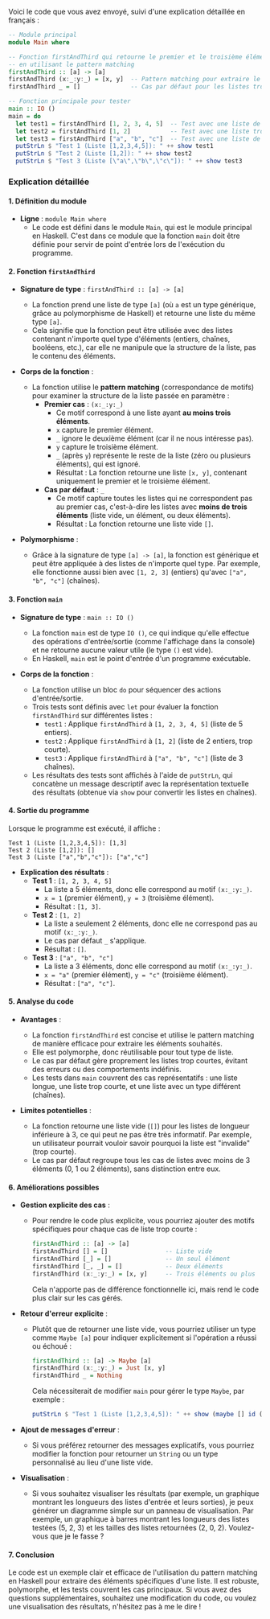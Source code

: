 Voici le code que vous avez envoyé, suivi d'une explication détaillée en français :

```haskell
-- Module principal
module Main where

-- Fonction firstAndThird qui retourne le premier et le troisième élément d'une liste
-- en utilisant le pattern matching
firstAndThird :: [a] -> [a]
firstAndThird (x:_:y:_) = [x, y]  -- Pattern matching pour extraire le 1er et 3e élément
firstAndThird _ = []              -- Cas par défaut pour les listes trop courtes

-- Fonction principale pour tester
main :: IO ()
main = do
  let test1 = firstAndThird [1, 2, 3, 4, 5]  -- Test avec une liste de 5 éléments
  let test2 = firstAndThird [1, 2]           -- Test avec une liste trop courte
  let test3 = firstAndThird ["a", "b", "c"]  -- Test avec une liste de chaînes
  putStrLn $ "Test 1 (Liste [1,2,3,4,5]): " ++ show test1
  putStrLn $ "Test 2 (Liste [1,2]): " ++ show test2
  putStrLn $ "Test 3 (Liste [\"a\",\"b\",\"c\"]): " ++ show test3
```

### Explication détaillée

#### 1. **Définition du module**
- **Ligne** : `module Main where`
  - Le code est défini dans le module `Main`, qui est le module principal en Haskell. C'est dans ce module que la fonction `main` doit être définie pour servir de point d'entrée lors de l'exécution du programme.

#### 2. **Fonction `firstAndThird`**
- **Signature de type** : `firstAndThird :: [a] -> [a]`
  - La fonction prend une liste de type `[a]` (où `a` est un type générique, grâce au polymorphisme de Haskell) et retourne une liste du même type `[a]`.
  - Cela signifie que la fonction peut être utilisée avec des listes contenant n'importe quel type d'éléments (entiers, chaînes, booléens, etc.), car elle ne manipule que la structure de la liste, pas le contenu des éléments.

- **Corps de la fonction** :
  - La fonction utilise le **pattern matching** (correspondance de motifs) pour examiner la structure de la liste passée en paramètre :
    - **Premier cas** : `(x:_:y:_)`
      - Ce motif correspond à une liste ayant **au moins trois éléments**.
      - `x` capture le premier élément.
      - `_` ignore le deuxième élément (car il ne nous intéresse pas).
      - `y` capture le troisième élément.
      - `_` (après `y`) représente le reste de la liste (zéro ou plusieurs éléments), qui est ignoré.
      - Résultat : La fonction retourne une liste `[x, y]`, contenant uniquement le premier et le troisième élément.
    - **Cas par défaut** : `_`
      - Ce motif capture toutes les listes qui ne correspondent pas au premier cas, c'est-à-dire les listes avec **moins de trois éléments** (liste vide, un élément, ou deux éléments).
      - Résultat : La fonction retourne une liste vide `[]`.

- **Polymorphisme** :
  - Grâce à la signature de type `[a] -> [a]`, la fonction est générique et peut être appliquée à des listes de n'importe quel type. Par exemple, elle fonctionne aussi bien avec `[1, 2, 3]` (entiers) qu'avec `["a", "b", "c"]` (chaînes).

#### 3. **Fonction `main`**
- **Signature de type** : `main :: IO ()`
  - La fonction `main` est de type `IO ()`, ce qui indique qu'elle effectue des opérations d'entrée/sortie (comme l'affichage dans la console) et ne retourne aucune valeur utile (le type `()` est vide).
  - En Haskell, `main` est le point d'entrée d'un programme exécutable.

- **Corps de la fonction** :
  - La fonction utilise un bloc `do` pour séquencer des actions d'entrée/sortie.
  - Trois tests sont définis avec `let` pour évaluer la fonction `firstAndThird` sur différentes listes :
    - `test1` : Applique `firstAndThird` à `[1, 2, 3, 4, 5]` (liste de 5 entiers).
    - `test2` : Applique `firstAndThird` à `[1, 2]` (liste de 2 entiers, trop courte).
    - `test3` : Applique `firstAndThird` à `["a", "b", "c"]` (liste de 3 chaînes).
  - Les résultats des tests sont affichés à l'aide de `putStrLn`, qui concatène un message descriptif avec la représentation textuelle des résultats (obtenue via `show` pour convertir les listes en chaînes).

#### 4. **Sortie du programme**
Lorsque le programme est exécuté, il affiche :
```
Test 1 (Liste [1,2,3,4,5]): [1,3]
Test 2 (Liste [1,2]): []
Test 3 (Liste ["a","b","c"]): ["a","c"]
```

- **Explication des résultats** :
  - **Test 1** : `[1, 2, 3, 4, 5]`
    - La liste a 5 éléments, donc elle correspond au motif `(x:_:y:_)`.
    - `x = 1` (premier élément), `y = 3` (troisième élément).
    - Résultat : `[1, 3]`.
  - **Test 2** : `[1, 2]`
    - La liste a seulement 2 éléments, donc elle ne correspond pas au motif `(x:_:y:_)`.
    - Le cas par défaut `_` s'applique.
    - Résultat : `[]`.
  - **Test 3** : `["a", "b", "c"]`
    - La liste a 3 éléments, donc elle correspond au motif `(x:_:y:_)`.
    - `x = "a"` (premier élément), `y = "c"` (troisième élément).
    - Résultat : `["a", "c"]`.

#### 5. **Analyse du code**
- **Avantages** :
  - La fonction `firstAndThird` est concise et utilise le pattern matching de manière efficace pour extraire les éléments souhaités.
  - Elle est polymorphe, donc réutilisable pour tout type de liste.
  - Le cas par défaut gère proprement les listes trop courtes, évitant des erreurs ou des comportements indéfinis.
  - Les tests dans `main` couvrent des cas représentatifs : une liste longue, une liste trop courte, et une liste avec un type différent (chaînes).

- **Limites potentielles** :
  - La fonction retourne une liste vide (`[]`) pour les listes de longueur inférieure à 3, ce qui peut ne pas être très informatif. Par exemple, un utilisateur pourrait vouloir savoir pourquoi la liste est "invalide" (trop courte).
  - Le cas par défaut regroupe tous les cas de listes avec moins de 3 éléments (0, 1 ou 2 éléments), sans distinction entre eux.

#### 6. **Améliorations possibles**
- **Gestion explicite des cas** :
  - Pour rendre le code plus explicite, vous pourriez ajouter des motifs spécifiques pour chaque cas de liste trop courte :
    ```haskell
    firstAndThird :: [a] -> [a]
    firstAndThird [] = []                -- Liste vide
    firstAndThird [_] = []               -- Un seul élément
    firstAndThird [_, _] = []            -- Deux éléments
    firstAndThird (x:_:y:_) = [x, y]     -- Trois éléments ou plus
    ```
    Cela n'apporte pas de différence fonctionnelle ici, mais rend le code plus clair sur les cas gérés.

- **Retour d'erreur explicite** :
  - Plutôt que de retourner une liste vide, vous pourriez utiliser un type comme `Maybe [a]` pour indiquer explicitement si l'opération a réussi ou échoué :
    ```haskell
    firstAndThird :: [a] -> Maybe [a]
    firstAndThird (x:_:y:_) = Just [x, y]
    firstAndThird _ = Nothing
    ```
    Cela nécessiterait de modifier `main` pour gérer le type `Maybe`, par exemple :
    ```haskell
    putStrLn $ "Test 1 (Liste [1,2,3,4,5]): " ++ show (maybe [] id (firstAndThird [1,2,3,4,5]))
    ```

- **Ajout de messages d'erreur** :
  - Si vous préférez retourner des messages explicatifs, vous pourriez modifier la fonction pour retourner un `String` ou un type personnalisé au lieu d'une liste vide.

- **Visualisation** :
  - Si vous souhaitez visualiser les résultats (par exemple, un graphique montrant les longueurs des listes d'entrée et leurs sorties), je peux générer un diagramme simple sur un panneau de visualisation. Par exemple, un graphique à barres montrant les longueurs des listes testées (5, 2, 3) et les tailles des listes retournées (2, 0, 2). Voulez-vous que je le fasse ?

#### 7. **Conclusion**
Le code est un exemple clair et efficace de l'utilisation du pattern matching en Haskell pour extraire des éléments spécifiques d'une liste. Il est robuste, polymorphe, et les tests couvrent les cas principaux. Si vous avez des questions supplémentaires, souhaitez une modification du code, ou voulez une visualisation des résultats, n'hésitez pas à me le dire !
